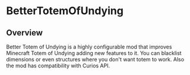 # BetterTotemOfUndying

## Overview

Better Totem of Undying is a highly configurable mod that improves Minecraft Totem of Undying adding new features to it. You can blacklist dimensions or even structures where you don't want totem to work. Also the mod has compatibility with Curios API.
